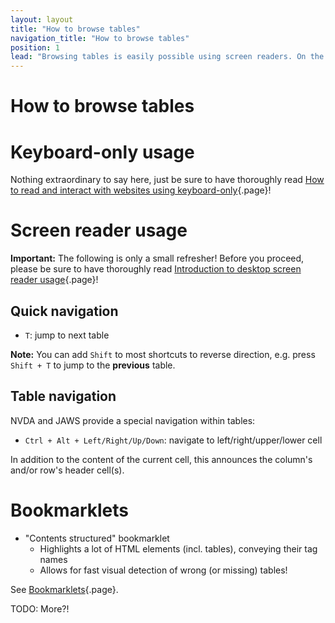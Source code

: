 ```yaml
---
layout: layout
title: "How to browse tables"
navigation_title: "How to browse tables"
position: 1
lead: "Browsing tables is easily possible using screen readers. On the other hand, keyboard-only doesn't offer any specific interaction."
---
```


# How to browse tables

# Keyboard-only usage

Nothing extraordinary to say here, just be sure to have thoroughly read [How to read and interact with websites using keyboard-only](/knowledge/keyboard-only/browsing-websites){.page}!

# Screen reader usage

**Important:** The following is only a small refresher! Before you proceed, please be sure to have thoroughly read [Introduction to desktop screen reader usage](/knowledge/desktop-screen-readers){.page}!

## Quick navigation

- `T`: jump to next table

**Note:** You can add `Shift` to most shortcuts to reverse direction, e.g. press `Shift + T` to jump to the **previous** table.

## Table navigation

NVDA and JAWS provide a special navigation within tables:

- `Ctrl + Alt + Left/Right/Up/Down`: navigate to left/right/upper/lower cell

In addition to the content of the current cell, this announces the column's and/or row's header cell(s).

# Bookmarklets

- "Contents structured" bookmarklet
    - Highlights a lot of HTML elements (incl. tables), conveying their tag names
    - Allows for fast visual detection of wrong (or missing) tables!

See [Bookmarklets](/setup/browsers/bookmarklets){.page}.

TODO: More?!